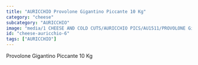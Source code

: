 ```yaml
---
title: "AURICCHIO Provolone Gigantino Piccante 10 Kg"
category: "cheese"
subcategory: "AURICCHIO"
image: "media/1 CHEESE AND COLD CUTS/AURICCHIO PICS/AU1511/PROVOLONE Gigantino Piccante 10 Kg.jpg"
id: "cheese-auricchio-6"
tags: ["AURICCHIO"]
---
```


Provolone Gigantino Piccante 10 Kg
